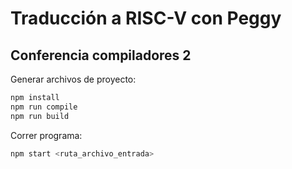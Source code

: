 # Traducción a RISC-V con Peggy

## Conferencia compiladores 2

Generar archivos de proyecto:

```bash
npm install
npm run compile
npm run build
```

Correr programa:

```bash
npm start <ruta_archivo_entrada>
```
